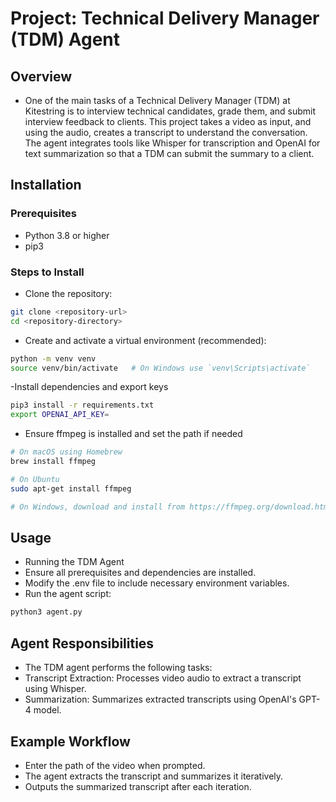 # Project: Technical Delivery Manager (TDM) Agent

## Overview

- One of the main tasks of a Technical Delivery Manager (TDM) at Kitestring is to interview technical candidates, grade them, and submit interview feedback to clients. This project takes a video as input, and using the audio, creates a transcript to understand the conversation. The agent integrates tools like Whisper for transcription and OpenAI for text summarization so that a TDM can submit the summary to a client.

## Installation

### Prerequisites

- Python 3.8 or higher
- pip3

### Steps to Install

- Clone the repository:

```bash
git clone <repository-url>
cd <repository-directory>
```

- Create and activate a virtual environment (recommended):

```bash
python -m venv venv
source venv/bin/activate   # On Windows use `venv\Scripts\activate`
```

-Install dependencies and export keys

```bash
pip3 install -r requirements.txt
export OPENAI_API_KEY=
```

- Ensure ffmpeg is installed and set the path if needed

```bash
# On macOS using Homebrew
brew install ffmpeg

# On Ubuntu
sudo apt-get install ffmpeg

# On Windows, download and install from https://ffmpeg.org/download.htm
```

## Usage

- Running the TDM Agent
- Ensure all prerequisites and dependencies are installed.
- Modify the .env file to include necessary environment variables.
- Run the agent script:

```bash
python3 agent.py
```

## Agent Responsibilities

- The TDM agent performs the following tasks:
- Transcript Extraction: Processes video audio to extract a transcript using Whisper.
- Summarization: Summarizes extracted transcripts using OpenAI's GPT-4 model.

## Example Workflow

- Enter the path of the video when prompted.
- The agent extracts the transcript and summarizes it iteratively.
- Outputs the summarized transcript after each iteration.
